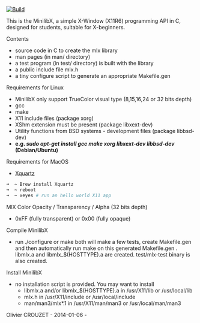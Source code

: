 [![Build](https://github.com/42Paris/minilibx-linux/actions/workflows/ci.yml/badge.svg)](https://github.com/42Paris/minilibx-linux/actions/workflows/ci.yml)

This is the MinilibX, a simple X-Window (X11R6) programming API
in C, designed for students, suitable for X-beginners.

Contents

- source code in C to create the mlx library
- man pages (in man/ directory)
- a test program (in test/ directory) is built
  with the library
- a public include file mlx.h
- a tiny configure script to generate an appropriate Makefile.gen

Requirements for Linux

- MinilibX only support TrueColor visual type (8,15,16,24 or 32 bits depth)
- gcc
- make
- X11 include files (package xorg)
- XShm extension must be present (package libxext-dev)
- Utility functions from BSD systems - development files (package libbsd-dev)
- **e.g. _sudo apt-get install gcc make xorg libxext-dev libbsd-dev_ (Debian/Ubuntu)**

Requirements for MacOS

- [Xquartz](https://www.xquartz.org/)

```bash
➜  ~ Brew install Xquartz
➜  ~ reboot
➜  ~ xeyes # run an hello world X11 app
```

MlX Color Opacity / Transparency / Alpha (32 bits depth)

- 0xFF (fully transparent) or 0x00 (fully opaque)

Compile MinilibX

- run ./configure or make
  both will make a few tests, create Makefile.gen
  and then automatically run make on this generated Makefile.gen .
  libmlx.a and libmlx\_$(HOSTTYPE).a are created.
  test/mlx-test binary is also created.

Install MinilibX

- no installation script is provided. You may want to install
  - libmlx.a and/or libmlx\_$(HOSTTYPE).a in /usr/X11/lib or /usr/local/lib
  - mlx.h in /usr/X11/include or /usr/local/include
  - man/man3/mlx\*.1 in /usr/X11/man/man3 or /usr/local/man/man3

Olivier CROUZET - 2014-01-06 -
